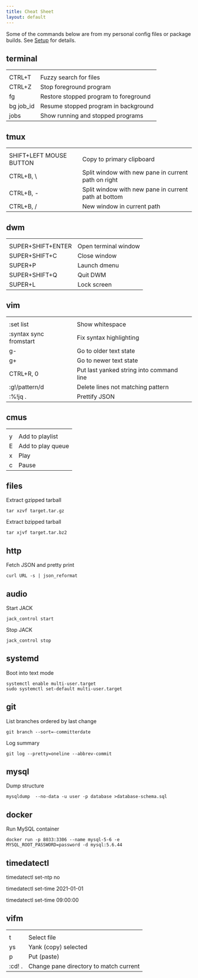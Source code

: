 ```yaml
---
title: Cheat Sheet
layout: default
---
```


Some of the commands below are from my personal config files or package builds.
See [Setup](/setup) for details.

terminal
--------

<table class="key-binding">
  <tr><th></th><th></th></tr>
  <tr><td>CTRL+T</td><td>Fuzzy search for files</td></tr>
  <tr><td>CTRL+Z</td><td>Stop foreground program</td></tr>
  <tr><td>fg</td><td>Restore stopped program to foreground</td></tr>
  <tr><td>bg job_id</td><td>Resume stopped program in background</td></tr>
  <tr><td>jobs</td><td>Show running and stopped programs</td></tr>
</table>

tmux
----

<table class="key-binding">
  <tr><th></th><th></th></tr>
  <tr><td>SHIFT+LEFT MOUSE BUTTON</td><td>Copy to primary clipboard</td></tr>
  <tr><td>CTRL+B, \</td><td>Split window with new pane in current path on right</td></tr>
  <tr><td>CTRL+B, -</td><td>Split window with new pane in current path at bottom</td></tr>
  <tr><td>CTRL+B, /</td><td>New window in current path</td></tr>
</table>

dwm
---

<table class="key-binding">
  <tr><th></th><th></th></tr>
  <tr><td>SUPER+SHIFT+ENTER</td><td>Open terminal window</td></tr>
  <tr><td>SUPER+SHIFT+C</td><td>Close window</td></tr>
  <tr><td>SUPER+P</td><td>Launch dmenu</td></tr>
  <tr><td>SUPER+SHIFT+Q</td><td>Quit DWM</td></tr>
  <tr><td>SUPER+L</td><td>Lock screen</td></tr>
</table>

vim
---

<table class="key-binding">
  <tr><th></th><th></th></tr>
  <tr><td>:set list</td><td>Show whitespace</td></tr>
  <tr><td>:syntax sync fromstart</td><td>Fix syntax highlighting</td></tr>
  <tr><td>g-</td><td>Go to older text state</td></tr>
  <tr><td>g+</td><td>Go to newer text state</td></tr>
  <tr><td>CTRL+R, 0</td><td>Put last yanked string into command line</td></tr>
  <tr><td>:g!/pattern/d</td><td>Delete lines not matching pattern</td></tr>
  <tr><td>:%!jq .</td><td>Prettify JSON</td></tr>
</table>

cmus
----

<table class="key-binding">
  <tr><th></th><th></th></tr>
  <tr><td>y</td><td>Add to playlist</td></tr>
  <tr><td>E</td><td>Add to play queue</td></tr>
  <tr><td>x</td><td>Play</td></tr>
  <tr><td>c</td><td>Pause</td></tr>
</table>

files
-----

Extract gzipped tarball

    tar xzvf target.tar.gz

Extract bzipped tarball

    tar xjvf target.tar.bz2

http
----

Fetch JSON and pretty print

    curl URL -s | json_reformat

audio
-----

Start JACK

    jack_control start

Stop JACK

    jack_control stop

systemd
-------

Boot into text mode

    systemctl enable multi-user.target
    sudo systemctl set-default multi-user.target

git
---

List branches ordered by last change

    git branch --sort=-committerdate

Log summary

    git log --pretty=oneline --abbrev-commit

mysql
-----

Dump structure

    mysqldump  --no-data -u user -p database >database-schema.sql

docker
------

Run MySQL container

    docker run -p 8033:3306 --name mysql-5-6 -e MYSQL_ROOT_PASSWORD=password -d mysql:5.6.44

timedatectl
-----------

  timedatectl set-ntp no

  timedatectl set-time 2021-01-01

  timedatectl set-time 09:00:00

vifm
----

<table class="key-binding">
  <tr><th></th><th></th></tr>
  <tr><td>t</td><td>Select file</td></tr>
  <tr><td>ys</td><td>Yank (copy) selected</td></tr>
  <tr><td>p</td><td>Put (paste)</td></tr>
  <tr><td>:cd! .</td><td>Change pane directory to match current</td></tr>
</table>
